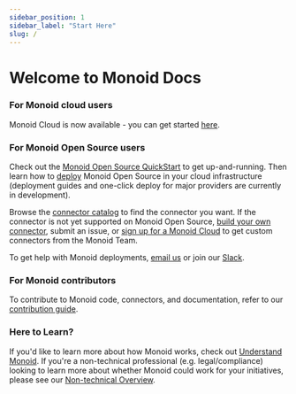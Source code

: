 ```yaml
---
sidebar_position: 1
sidebar_label: "Start Here"
slug: /
---
```


# Welcome to Monoid Docs

### For Monoid cloud users

Monoid Cloud is now available - you can get started [here](https://app.monoid.co).

### For Monoid Open Source users

Check out the [Monoid Open Source QuickStart](monoid-open-source-quick-start/deploy-monoid.md) to get up-and-running. Then learn how to [deploy](/category/deploy-monoid-open-source) Monoid Open Source in your cloud infrastructure (deployment guides and one-click deploy for major providers are currently in development).

Browse the [connector catalog](/category/connector-catalog) to find the connector you want. If the connector is not yet supported on Monoid Open Source, [build your own connector](/category/build-a-connector), submit an issue, or [sign up for a Monoid Cloud](https://monoid.co) to get custom connectors from the Monoid Team.

To get help with Monoid deployments, [email us](mailto:jagath@monoid.co) or join our [Slack](https://join.slack.com/t/monoidworkspace/shared_invite/zt-1nlqb5si8-JXLu9sJuZBwgMr3YsXnyLw).

### For Monoid contributors

To contribute to Monoid code, connectors, and documentation, refer to our [contribution guide](contribute-to-monoid/guide).

### Here to Learn?

If you'd like to learn more about how Monoid works, check out [Understand Monoid](/category/understand-monoid). If you're a non-technical professional (e.g. legal/compliance) looking to learn more about whether Monoid could work for your initiatives, please see our [Non-technical Overview](understand/nontechnical.md).
